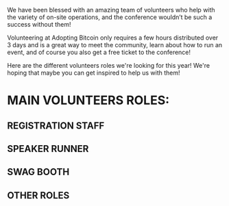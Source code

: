 We have been blessed with an amazing team of volunteers who help with the variety of on-site operations, and the conference wouldn’t be such a success without them!

Volunteering at Adopting Bitcoin only requires a few hours distributed over 3 days and is a great way to meet the community, learn about how to run an event, and of course you also get a free ticket to the conference!

Here are the different volunteers roles we're looking for this year! We're hoping that maybe you can get inspired to help us with them!

# MAIN VOLUNTEERS ROLES:

## REGISTRATION STAFF

## SPEAKER RUNNER 

## SWAG BOOTH

## OTHER ROLES
